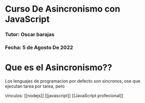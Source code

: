 # Curso De Asincronismo con JavaScript
### Tutor: Oscar barajas
### Fecha: 5 de Agosto De 2022


# Que es el Asincronismo??
Los lenguajes de programacion por defecto son sincronos, ose que ejecutan tarea por tarea, pero


vinculos:
[[nodejs]]
[[javascript]]
[[JavaScript profecional]]